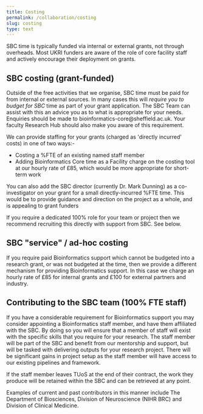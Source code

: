 ```yaml
---
title: Costing
permalink: /collaboration/costing
slug: costing
type: text
---
```


SBC time is typically funded via internal or external grants, not through overheads. Most UKRI funders are aware of the role of core facility staff and actively encourage their deployment on grants.

## SBC costing (grant-funded)

  <p>
Outside of the free activities that we organise, SBC time must be paid for from internal or external sources.
In many cases this will <em>require you to budget for SBC</em> time as part of your grant application. The SBC Team can assist with this an advice you as to what is appropriate for your needs. Enquiries should be made to bioinformatics-core@sheffield.ac.uk. Your faculty Research Hub should also make you aware of this requirement.
</p>
<p>
We can provide staffing for your grants (charged as 'directly incurred' costs) in one of two ways:- 
<ul class="b">
<li> Costing a %FTE of an existing named staff member </li>
<li> Adding Bioinformatics Core time as a Facility charge on the costing tool at our hourly rate of £85, which would be more appropriate for short-term work</li>
</ul>
</p>
<p>
You can also add the SBC director (currently Dr. Mark Dunning) as a co-investigator on your grant for a small directly-incurred %FTE time. This would be to provide guidance and direction on the project as a whole, and is appealing to grant funders
</p>
<p>
If you require a dedicated 100% role for your team or project then we recommend recruiting this directly with support from SBC. See below.
</p>
</details>

## SBC "service" / ad-hoc costing


If you require paid Bioinformatics support which cannot be budgeted into a research grant, or was not budgeted at the time, then we provide a different mechanism for providing Bioinformatics support. In this case we charge an hourly rate of £85 for internal grants and £100 for external partners and industry.

## Contributing to the SBC team (100% FTE staff)

If you have a considerable requirement for Bioinformatics support you may consider appointing a Bioinformatics staff member, and have them affiliated with the SBC. By doing so you will ensure that a member of staff will exist with the specific skills that you require for your research. The staff member will be part of the SBC and benefit from our mentorship and support, but will be tasked with delivering outputs for your research project. There will be significant gains in project setup as the staff member will have access to our existing pipelines and framework. 

If the staff member leaves TUoS at the end of their contract, the work they produce will be retained within the SBC and can be retrieved at any point.

Examples of current and past contributors in this manner include The Department of Biosciences, Division of Neuroscience (NIHR BRC) and Division of Clinical Medicine.
